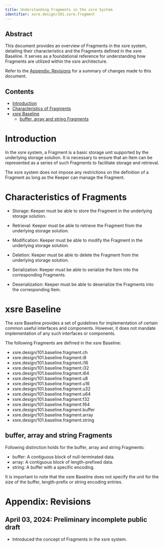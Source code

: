 ```yaml
---
title: Understanding Fragments in the xsre System
identifier: xsre.design/101.core.fragment
---
```


## Abstract
This document provides an overview of Fragments in the xsre system, detailing their characteristics and the Fragments defined in the xsre Baseline. It serves as a foundational reference for understanding how Fragments are utilized within the xsre architecture.

Refer to the [Appendix: Revisions](#appendix-revisions) for a summary of changes made to this document.

## Contents
- [Introduction](#introduction)
- [Characteristics of Fragments](#characteristics-of-fragments)
- [xsre Baseline](#xsre-baseline)
  - [buffer, array and string Fragments](#buffer-array-and-string-fragments)

# Introduction
In the xsre system, a Fragment is a basic storage unit supported by the underlying storage solution. It is necessary to ensure that an Item can be represented as a series of such Fragments to facilitate storage and retrieval.

The xsre system does not impose any restrictions on the definition of a Fragment as long as the Keeper can manage the Fragment.

# Characteristics of Fragments

- Storage: Keeper must be able to store the Fragment in the underlying storage solution.
- Retrieval: Keeper must be able to retrieve the Fragment from the underlying storage solution.
- Modification: Keeper must be able to modify the Fragment in the underlying storage solution.
- Deletion: Keeper must be able to delete the Fragment from the underlying storage solution.

- Serialization: Keeper must be able to serialize the Item into the corresponding Fragments.
- Deserialization: Keeper must be able to deserialize the Fragments into the corresponding Item.

# xsre Baseline
The xsre Baseline provides a set of guidelines for implementation of certain common useful interfaces and components. However, it does not mandate implementation of any such interfaces or components.

The following Fragments are defined in the xsre Baseline:

- xsre.design/101.baseline.fragment.ch
- xsre.design/101.baseline.fragment.i8
- xsre.design/101.baseline.fragment.i16
- xsre.design/101.baseline.fragment.i32
- xsre.design/101.baseline.fragment.i64
- xsre.design/101.baseline.fragment.u8
- xsre.design/101.baseline.fragment.u16
- xsre.design/101.baseline.fragment.u32
- xsre.design/101.baseline.fragment.u64
- xsre.design/101.baseline.fragment.f32
- xsre.design/101.baseline.fragment.f64
- xsre.design/101.baseline.fragment.buffer
- xsre.design/101.baseline.fragment.array
- xsre.design/101.baseline.fragment.string

## buffer, array and string Fragments
Following distinction holds for the buffer, array and string Fragments:

- buffer: A contiguous block of null-terminated data.
- array: A contiguous block of length-prefixed data.
- string: A buffer with a specific encoding.

It is important to note that the xsre Baseline does not specify the unit for the size of the buffer, length-prefix or string encoding entries.

# Appendix: Revisions

## April 03, 2024: Preliminary incomplete public draft
- Introduced the concept of Fragments in the xsre system.
